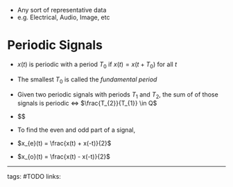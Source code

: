 - Any sort of representative data
- e.g. Electrical, Audio, Image, etc

# Periodic Signals
- $x(t)$ is periodic with a period  $T_{0}$  if  $x(t) = x(t + T_{0})$  for all  $t$
- The smallest $T_0$ is called the *fundamental period*
- Given two periodic signals with periods $T_1$ and $T_2$, the sum of of those signals is periodic $\iff$ $\frac{T_{2}}{T_{1}} \in Q$ 
- $$

- To find the even and odd part of a signal, 
- $x_{e}(t) = \frac{x(t) + x(-t)}{2}$
- $x_{o}(t) = \frac{x(t) - x(-t)}{2}$

---
tags: #TODO
links: